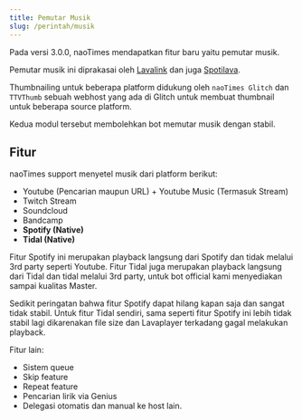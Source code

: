 ```yaml
---
title: Pemutar Musik
slug: /perintah/musik
---
```


Pada versi 3.0.0, naoTimes mendapatkan fitur baru yaitu pemutar musik.

Pemutar musik ini diprakasai oleh [Lavalink](https://github.com/freyacodes/Lavalink) dan juga [Spotilava](https://github.com/noaione/spotilava).

Thumbnailing untuk beberapa platform didukung oleh `naoTimes Glitch` dan `TTVThumb` sebuah webhost yang ada di Glitch untuk membuat thumbnail untuk beberapa source platform.

Kedua modul tersebut membolehkan bot memutar musik dengan stabil.

## Fitur

naoTimes support menyetel musik dari platform berikut:
- Youtube (Pencarian maupun URL) + Youtube Music (Termasuk Stream)
- Twitch Stream
- Soundcloud
- Bandcamp
- **Spotify (Native)**
- **Tidal (Native)**

Fitur Spotify ini merupakan playback langsung dari Spotify dan tidak melalui 3rd party seperti Youtube.
Fitur Tidal juga merupakan playback langsung dari Tidal dan tidal melalui 3rd party, untuk bot official kami menyediakan sampai kualitas Master.

Sedikit peringatan bahwa fitur Spotify dapat hilang kapan saja dan sangat tidak stabil. Untuk fitur Tidal sendiri, sama seperti fitur Spotify ini lebih tidak stabil lagi dikarenakan file size dan Lavaplayer terkadang gagal melakukan playback.

Fitur lain:
- Sistem queue
- Skip feature
- Repeat feature
- Pencarian lirik via Genius
- Delegasi otomatis dan manual ke host lain.
